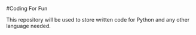 #Coding For Fun

This repository will be used to store written code for Python and any other language needed.
